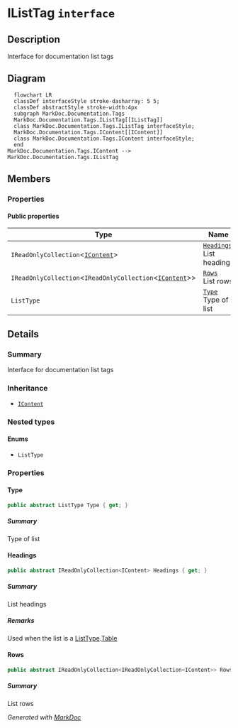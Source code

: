 # IListTag `interface`

## Description
Interface for documentation list tags

## Diagram
```mermaid
  flowchart LR
  classDef interfaceStyle stroke-dasharray: 5 5;
  classDef abstractStyle stroke-width:4px
  subgraph MarkDoc.Documentation.Tags
  MarkDoc.Documentation.Tags.IListTag[[IListTag]]
  class MarkDoc.Documentation.Tags.IListTag interfaceStyle;
  MarkDoc.Documentation.Tags.IContent[[IContent]]
  class MarkDoc.Documentation.Tags.IContent interfaceStyle;
  end
MarkDoc.Documentation.Tags.IContent --> MarkDoc.Documentation.Tags.IListTag
```

## Members
### Properties
#### Public  properties
| Type | Name | Methods |
| --- | --- | --- |
| `IReadOnlyCollection`&lt;[`IContent`](./IContent.md)&gt; | [`Headings`](#headings)<br>List headings | `get` |
| `IReadOnlyCollection`&lt;`IReadOnlyCollection`&lt;[`IContent`](./IContent.md)&gt;&gt; | [`Rows`](#rows)<br>List rows | `get` |
| `ListType` | [`Type`](#type)<br>Type of list | `get` |

## Details
### Summary
Interface for documentation list tags

### Inheritance
 - [
`IContent`
](./IContent.md)

### Nested types
#### Enums
 - `ListType`

### Properties
#### Type
```csharp
public abstract ListType Type { get; }
```
##### Summary
Type of list

#### Headings
```csharp
public abstract IReadOnlyCollection<IContent> Headings { get; }
```
##### Summary
List headings

##### Remarks
Used when the list is a [ListType](ilisttag/ListType.md).[Table](#table)

#### Rows
```csharp
public abstract IReadOnlyCollection<IReadOnlyCollection<IContent>> Rows { get; }
```
##### Summary
List rows

*Generated with* [*MarkDoc*](https://github.com/hailstorm75/MarkDoc.Core)
